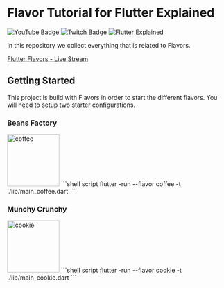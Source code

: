 # Flavor Tutorial for Flutter Explained
[![YouTube Badge](https://img.shields.io/static/v1?label=YouTube&message=Subscribe&color=red&style=flat-square&logo=youtube&logoColor=red)](https://youtube.com/c/flutterexplained?sub_confirmation=1)
[![Twitch Badge](https://img.shields.io/static/v1?label=Twitch&message=Follow&color=violet&style=flat-square&logo=twitch&logoColor=violet)](https://www.twitch.tv/maxflutter)
[![Flutter Explained](https://img.shields.io/static/v1?label=Homepage&message=FlutterExplained&color=blue&style=flat-square)](https://flutter-explained.dev/)

In this repository we collect everything that is related to Flavors.

[Flutter Flavors - Live Stream](https://www.youtube.com/watch?v=nW2F4ao7gEM)

## Getting Started
This project is build with Flavors in order to start the different flavors.
You will need to setup two starter configurations.

### Beans Factory
<img width="120" alt="coffee" src="https://user-images.githubusercontent.com/8026644/114728619-897b6d00-9d3f-11eb-89d2-17c1ac433077.png">
```shell script
flutter -run --flavor coffee -t ./lib/main_coffee.dart
```

### Munchy Crunchy
<img width="120" alt="cookie" src="https://user-images.githubusercontent.com/8026644/114728345-4e793980-9d3f-11eb-91d2-864595d86194.png">
```shell script
flutter -run --flavor cookie -t ./lib/main_cookie.dart
```
